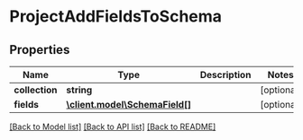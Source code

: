# ProjectAddFieldsToSchema

## Properties
Name | Type | Description | Notes
------------ | ------------- | ------------- | -------------
**collection** | **string** |  | [optional] 
**fields** | [**\client.model\SchemaField[]**](SchemaField.md) |  | [optional] 

[[Back to Model list]](../README.md#documentation-for-models) [[Back to API list]](../README.md#documentation-for-api-endpoints) [[Back to README]](../README.md)


